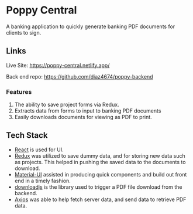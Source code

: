 # Poppy Central

A banking application to quickly generate banking PDF documents for clients to sign.

## Links
Live Site: 
https://poppy-central.netlify.app/

Back end repo:
https://github.com/diaz4674/poppy-backend

### Features
1. The ability to save project forms via Redux.
2. Extracts data from forms to input to banking PDF documents
3. Easily downloads documents for viewing as PDF to print.

## Tech Stack
+ [React](https://reactjs.org/) is used for UI.
+ [Redux](https://redux.js.org/) was utilized to save dummy data, and for storing new data such as projects. This helped in pushing the saved data to the documents to download.
+ [Material-UI](https://material-ui.com/) assisted in producing quick components and build out front end in a timely fashion.
+ [downloadjs](https://www.npmjs.com/package/downloadjs) is the library used to trigger a PDF file download from the backend.
+ [Axios](https://www.npmjs.com/package/axios) was able to help fetch server data, and send data to retrieve PDF data.
